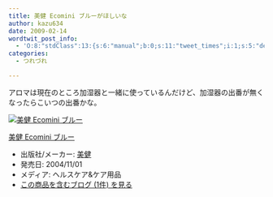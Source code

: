 ```yaml
---
title: 美健 Ecomini ブルーがほしいな
author: kazu634
date: 2009-02-14
wordtwit_post_info:
  - 'O:8:"stdClass":13:{s:6:"manual";b:0;s:11:"tweet_times";i:1;s:5:"delay";i:0;s:7:"enabled";i:1;s:10:"separation";s:2:"60";s:7:"version";s:3:"3.7";s:14:"tweet_template";b:0;s:6:"status";i:2;s:6:"result";a:0:{}s:13:"tweet_counter";i:2;s:13:"tweet_log_ids";a:1:{i:0;i:4507;}s:9:"hash_tags";a:0:{}s:8:"accounts";a:1:{i:0;s:7:"kazu634";}}'
categories:
  - つれづれ

---
```

<div class="section">
<p>
    アロマは現在のところ加湿器と一緒に使っているんだけど、加湿器の出番が無くなったらこいつの出番かな。
</p>
  
<div class="hatena-asin-detail">
<a href="http://www.amazon.co.jp/dp/B000FQT7LC/?tag=hatena_st1-22&ascsubtag=d-7ibv" onclick="__gaTracker('send', 'event', 'outbound-article', 'http://www.amazon.co.jp/dp/B000FQT7LC/?tag=hatena_st1-22&ascsubtag=d-7ibv', '');"><img src="https://images-na.ssl-images-amazon.com/images/I/313ZDVZ0T2L._SL160_.jpg" class="hatena-asin-detail-image" alt="美健 Ecomini ブルー" title="美健 Ecomini ブルー" /></a></p> 
    
<div class="hatena-asin-detail-info">
<p class="hatena-asin-detail-title">
<a href="http://www.amazon.co.jp/dp/B000FQT7LC/?tag=hatena_st1-22&ascsubtag=d-7ibv" onclick="__gaTracker('send', 'event', 'outbound-article', 'http://www.amazon.co.jp/dp/B000FQT7LC/?tag=hatena_st1-22&ascsubtag=d-7ibv', '美健 Ecomini ブルー');">美健 Ecomini ブルー</a>
</p>
      
<ul>
<li>
<span class="hatena-asin-detail-label">出版社/メーカー:</span> <a href="http://d.hatena.ne.jp/keyword/%C8%FE%B7%F2" onclick="__gaTracker('send', 'event', 'outbound-article', 'http://d.hatena.ne.jp/keyword/%C8%FE%B7%F2', '美健');" class="keyword">美健</a>
</li>
<li>
<span class="hatena-asin-detail-label">発売日:</span> 2004/11/01
</li>
<li>
<span class="hatena-asin-detail-label">メディア:</span> ヘルスケア&ケア用品
</li>
<li>
<a href="http://d.hatena.ne.jp/asin/B000FQT7LC" onclick="__gaTracker('send', 'event', 'outbound-article', 'http://d.hatena.ne.jp/asin/B000FQT7LC', 'この商品を含むブログ (1件) を見る');" target="_blank">この商品を含むブログ (1件) を見る</a>
</li>
</ul>
</div>
    
<div class="hatena-asin-detail-foot">
</div>
</div>
</div>
